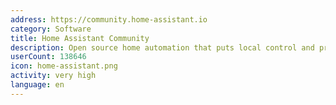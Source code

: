 ```yaml
---
address: https://community.home-assistant.io
category: Software
title: Home Assistant Community
description: Open source home automation that puts local control and privacy first.
userCount: 138646
icon: home-assistant.png
activity: very high
language: en
---
```

